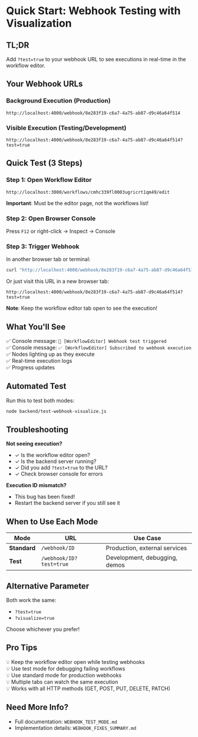 # Quick Start: Webhook Testing with Visualization

## TL;DR

Add `?test=true` to your webhook URL to see executions in real-time in the workflow editor.

## Your Webhook URLs

### Background Execution (Production)
```
http://localhost:4000/webhook/8e283f19-c6a7-4a75-ab87-d9c46a64f514
```

### Visible Execution (Testing/Development)
```
http://localhost:4000/webhook/8e283f19-c6a7-4a75-ab87-d9c46a64f514?test=true
```

## Quick Test (3 Steps)

### Step 1: Open Workflow Editor
```
http://localhost:3000/workflows/cmhc339fl0003ugricrt1qm49/edit
```
**Important**: Must be the editor page, not the workflows list!

### Step 2: Open Browser Console
Press `F12` or right-click → Inspect → Console

### Step 3: Trigger Webhook
In another browser tab or terminal:
```bash
curl "http://localhost:4000/webhook/8e283f19-c6a7-4a75-ab87-d9c46a64f514?test=true"
```

Or just visit this URL in a new browser tab:
```
http://localhost:4000/webhook/8e283f19-c6a7-4a75-ab87-d9c46a64f514?test=true
```

**Note**: Keep the workflow editor tab open to see the execution!

## What You'll See

✅ Console message: `🧪 [WorkflowEditor] Webhook test triggered`  
✅ Console message: `✅ [WorkflowEditor] Subscribed to webhook execution`  
✅ Nodes lighting up as they execute  
✅ Real-time execution logs  
✅ Progress updates  

## Automated Test

Run this to test both modes:
```bash
node backend/test-webhook-visualize.js
```

## Troubleshooting

**Not seeing execution?**
- ✓ Is the workflow editor open?
- ✓ Is the backend server running?
- ✓ Did you add `?test=true` to the URL?
- ✓ Check browser console for errors

**Execution ID mismatch?**
- This bug has been fixed!
- Restart the backend server if you still see it

## When to Use Each Mode

| Mode | URL | Use Case |
|------|-----|----------|
| **Standard** | `/webhook/ID` | Production, external services |
| **Test** | `/webhook/ID?test=true` | Development, debugging, demos |

## Alternative Parameter

Both work the same:
- `?test=true`
- `?visualize=true`

Choose whichever you prefer!

## Pro Tips

💡 Keep the workflow editor open while testing webhooks  
💡 Use test mode for debugging failing workflows  
💡 Use standard mode for production webhooks  
💡 Multiple tabs can watch the same execution  
💡 Works with all HTTP methods (GET, POST, PUT, DELETE, PATCH)  

## Need More Info?

- Full documentation: `WEBHOOK_TEST_MODE.md`
- Implementation details: `WEBHOOK_FIXES_SUMMARY.md`
